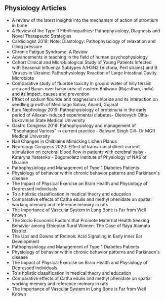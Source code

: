 <h2> Physiology Articles</h2>

<ul>

                             

 <li><a target="_blank" href="https://github.com/manjunath5496/Physiology-Articles/blob/master/pys(1).pdf" style="text-decoration:none;">A review of the latest insights into the mechanism of action of strontium in bone</a></li>

 <li><a target="_blank" href="https://github.com/manjunath5496/Physiology-Articles/blob/master/pys(2).pdf" style="text-decoration:none;">A Review of the Type-1 Fibrillinopathies: Pathophysiology, Diagnosis and Novel Therapeutic Strategies</a></li>

<li><a target="_blank" href="https://github.com/manjunath5496/Physiology-Articles/blob/master/pys(3).pdf" style="text-decoration:none;">Cardiologist 2018: Note: Diastology: Pathophysiology of relaxation and filling pressure</a></li>
 <li><a target="_blank" href="https://github.com/manjunath5496/Physiology-Articles/blob/master/pys(4).pdf" style="text-decoration:none;">Chronic Fatigue Syndrome: A Review</a></li>                              
<li><a target="_blank" href="https://github.com/manjunath5496/Physiology-Articles/blob/master/pys(5).pdf" style="text-decoration:none;">Advancements in teaching in the field of human psychophysiology</a></li>
<li><a target="_blank" href="https://github.com/manjunath5496/Physiology-Articles/blob/master/pys(6).pdf" style="text-decoration:none;">Сohort Clinical and Microbiological Study of Young Patients Infected with Seasonal Influenza Subtypes A/H3N2 (Victoria, Pert strains) and B Viruses in Ukraine: Pathophysiology Reaction of Large Intestinal Cavity
Microbiota</a></li>
 <li><a target="_blank" href="https://github.com/manjunath5496/Physiology-Articles/blob/master/pys(7).pdf" style="text-decoration:none;">Comparative study of fluoride toxicity in ground water of hilly terrain area and Banas river basin area of eastern Bhilwara (Rajasthan, India) and its impact, causes and prevention</a></li>

 <li><a target="_blank" href="https://github.com/manjunath5496/Physiology-Articles/blob/master/pys(8).pdf" style="text-decoration:none;"> Effect of sodium flouride and magnesium chloride and its interaction on seedling growth of Medicago Sativa, Anand, Gujarat </a></li>
   <li><a target="_blank" href="https://github.com/manjunath5496/Physiology-Articles/blob/master/pys(9).pdf" style="text-decoration:none;">Euro Nephrology 2019: Pathophysiology of proteinuria in the early period of Alloxan-induced experimental diabetes- Olenovych Olha- Bukovinian State Medical University</a></li>
  
 <li><a target="_blank" href="https://github.com/manjunath5496/Physiology-Articles/blob/master/pys(10).pdf" style="text-decoration:none;">Gastro Congress 2019: Pathophysiology and management of "Esophageal Varices" in current practice - Balwant Singh Gill- Dr MGR Medical University</a></li>

 <li><a target="_blank" href="https://github.com/manjunath5496/Physiology-Articles/blob/master/pys(11).pdf" style="text-decoration:none;">Nail Changes in Chilblains Mimicking Lichen Planus</a></li>

<li><a target="_blank" href="https://github.com/manjunath5496/Physiology-Articles/blob/master/pys(12).pdf" style="text-decoration:none;">Neurology Congress 2020: Effect of transcranial direct current stimulation on cerebral blood flow in patients with cerebral palsy - Kateryna Yatsenko - Bogomoletz Institute of Physiology of NAS of Ukraine</a></li>
 <li><a target="_blank" href="https://github.com/manjunath5496/Physiology-Articles/blob/master/pys(13).pdf" style="text-decoration:none;">Pathophysiology and Management of Type 1 Diabetes Patients</a></li>                              
<li><a target="_blank" href="https://github.com/manjunath5496/Physiology-Articles/blob/master/pys(14).pdf" style="text-decoration:none;">Physiology of behavior within chronic behavior patterns and Parkinson's disease</a></li>
<li><a target="_blank" href="https://github.com/manjunath5496/Physiology-Articles/blob/master/pys(15).pdf" style="text-decoration:none;">The Impact of Physical Exercise on Brain Health and Physiology of Depressed Individuals</a></li>
 <li><a target="_blank" href="https://github.com/manjunath5496/Physiology-Articles/blob/master/pys(16).pdf" style="text-decoration:none;">To a holistic classification in medical theory and education</a></li>

 <li><a target="_blank" href="https://github.com/manjunath5496/Physiology-Articles/blob/master/pys(17).pdf" style="text-decoration:none;"> Comparative effects of Catha edulis and methyl phenidate on spatial working memory and reference memory in rats </a></li>
   <li><a target="_blank" href="https://github.com/manjunath5496/Physiology-Articles/blob/master/pys(18).pdf" style="text-decoration:none;">The Importance of Vascular System in Long Bone is Far from Well Known</a></li>
  

 <li><a target="_blank" href="https://github.com/manjunath5496/Physiology-Articles/blob/master/pys(19).pdf" style="text-decoration:none;">The Socio Economic Factors that Promote Maternal Health Seeking Behavior among Ethiopian Rural Women: The Case of Raya Alamata District</a></li>

<li><a target="_blank" href="https://github.com/manjunath5496/Physiology-Articles/blob/master/pys(20).pdf" style="text-decoration:none;">The Ups and Downs of Retinoic Acid Signaling in Early Inner Ear Development</a></li>
 <li><a target="_blank" href="https://github.com/manjunath5496/Physiology-Articles/blob/master/pys(13).pdf" style="text-decoration:none;">Pathophysiology and Management of Type 1 Diabetes Patients</a></li>                              
<li><a target="_blank" href="https://github.com/manjunath5496/Physiology-Articles/blob/master/pys(14).pdf" style="text-decoration:none;">Physiology of behavior within chronic behavior patterns and Parkinson's disease</a></li>
<li><a target="_blank" href="https://github.com/manjunath5496/Physiology-Articles/blob/master/pys(15).pdf" style="text-decoration:none;">The Impact of Physical Exercise on Brain Health and Physiology of Depressed Individuals</a></li>
 <li><a target="_blank" href="https://github.com/manjunath5496/Physiology-Articles/blob/master/pys(16).pdf" style="text-decoration:none;">To a holistic classification in medical theory and education</a></li>

 <li><a target="_blank" href="https://github.com/manjunath5496/Physiology-Articles/blob/master/pys(17).pdf" style="text-decoration:none;"> Comparative effects of Catha edulis and methyl phenidate on spatial working memory and reference memory in rats </a></li>
   <li><a target="_blank" href="https://github.com/manjunath5496/Physiology-Articles/blob/master/pys(18).pdf" style="text-decoration:none;">The Importance of Vascular System in Long Bone is Far from Well Known</a></li>




 </ul>
